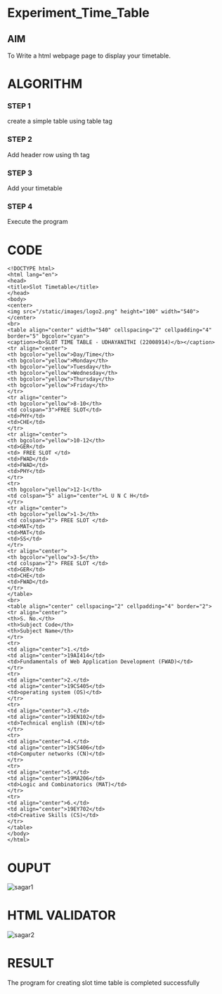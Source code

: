# Experiment_Time_Table

## AIM
To Write a html webpage page to display your timetable.

# ALGORITHM
### STEP 1
create a simple table using table tag
### STEP 2
Add header row using th tag
### STEP 3
Add your timetable
### STEP 4
Execute the program

# CODE
```
<!DOCTYPE html>
<html lang="en">
<head>
<title>Slot Timetable</title>
</head>
<body>
<center>
<img src="/static/images/logo2.png" height="100" width="540">
</center>
<br>
<table align="center" width="540" cellspacing="2" cellpadding="4" border="5" bgcolor="cyan">
<caption><b>SLOT TIME TABLE - UDHAYANITHI (22008914)</b></caption>
<tr align="center">
<th bgcolor="yellow">Day/Time</th>
<th bgcolor="yellow">Monday</th>
<th bgcolor="yellow">Tuesday</th>
<th bgcolor="yellow">Wednesday</th>
<th bgcolor="yellow">Thursday</th>
<th bgcolor="yellow">Friday</th>
</tr>
<tr align="center">
<th bgcolor="yellow">8-10</th>
<td colspan="3">FREE SLOT</td>
<td>PHY</td>
<td>CHE</td>
</tr>
<tr align="center">
<th bgcolor="yellow">10-12</th>
<td>GER</td>
<td> FREE SLOT </td>
<td>FWAD</td>
<td>FWAD</td>
<td>PHY</td>
</tr>
<tr>
<th bgcolor="yellow">12-1</th>
<td colspan="5" align="center">L U N C H</td>
</tr>
<tr align="center">
<th bgcolor="yellow">1-3</th>
<td colspan="2"> FREE SLOT </td>
<td>MAT</td>
<td>MAT</td>
<td>SS</td>
</tr>
<tr align="center">
<th bgcolor="yellow">3-5</th>
<td colspan="2"> FREE SLOT </td>
<td>GER</td>
<td>CHE</td>
<td>FWAD</td>
</tr>
</table>
<br>
<table align="center" cellspacing="2" cellpadding="4" border="2">
<tr align="center">
<th>S. No.</th>
<th>Subject Code</th>
<th>Subject Name</th>
</tr>
<tr>
<td align="center">1.</td>
<td align="center">19AI414</td>
<td>Fundamentals of Web Application Development (FWAD)</td>
</tr>
<tr>
<td align="center">2.</td>
<td align="center">19CS405</td>
<td>operating system (OS)</td>
</tr>
<tr>
<td align="center">3.</td>
<td align="center">19EN102</td>
<td>Technical english (EN)</td>
</tr>
<tr>
<td align="center">4.</td>
<td align="center">19CS406</td>
<td>Computer networks (CN)</td>
</tr>
<tr>
<td align="center">5.</td>
<td align="center">19MA206</td>
<td>Logic and Combinatorics (MAT)</td>
</tr>
<tr>
<td align="center">6.</td>
<td align="center">19EY702</td>
<td>Creative Skills (CS)</td>
</tr>
</table>
</body>
</html>
```

# OUPUT
![sagar1](https://user-images.githubusercontent.com/121165786/233262698-ac86240e-7699-4c7e-a272-bae8e91859a4.png)


# HTML VALIDATOR
![sagar2](https://user-images.githubusercontent.com/121165786/233257863-dac76bba-3124-40fa-aac7-459d533853ce.png)


# RESULT
The program for creating slot time table is completed successfully
